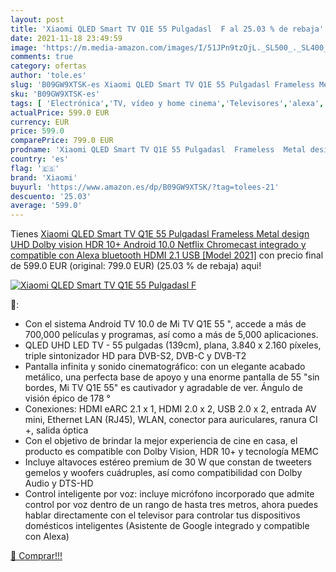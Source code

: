 ```yaml
---
layout: post
title: 'Xiaomi QLED Smart TV Q1E 55 Pulgadasl  F al 25.03 % de rebaja'
date: 2021-11-18 23:49:59
image: 'https://m.media-amazon.com/images/I/51JPn9tzOjL._SL500_._SL400_.jpg'
comments: true
category: ofertas
author: 'tole.es'
slug: 'B09GW9XTSK-es Xiaomi QLED Smart TV Q1E 55 Pulgadasl Frameless Metal...'
sku: 'B09GW9XTSK-es'
tags: [ 'Electrónica','TV, vídeo y home cinema','Televisores','alexa','xiaomi', ]
actualPrice: 599.0 EUR
currency: EUR
price: 599.0
comparePrice: 799.0 EUR
prodname: 'Xiaomi QLED Smart TV Q1E 55 Pulgadasl  Frameless  Metal design  UHD Dolby vision  HDR 10+  Android 10.0  Netflix  Chromecast integrado y compatible con Alexa  bluetooth  HDMI 2.1  USB  [Model 2021]'
country: 'es'
flag: '🇪🇸'
brand: 'Xiaomi'
buyurl: 'https://www.amazon.es/dp/B09GW9XTSK/?tag=tolees-21'
descuento: '25.03'
average: '599.0'
---
```


Tienes [Xiaomi QLED Smart TV Q1E 55 Pulgadasl  Frameless  Metal design  UHD Dolby vision  HDR 10+  Android 10.0  Netflix  Chromecast integrado y compatible con Alexa  bluetooth  HDMI 2.1  USB  [Model 2021]](https://www.amazon.es/dp/B09GW9XTSK/?tag=tolees-21) con precio final de  599.0 EUR (original: 799.0 EUR) (25.03 %  de rebaja) aqui!

[![Xiaomi QLED Smart TV Q1E 55 Pulgadasl  F](https://m.media-amazon.com/images/I/51JPn9tzOjL._SL500_._SL400_.jpg)](https://www.amazon.es/dp/B09GW9XTSK/?tag=tolees-21)

🔎:

- Con el sistema Android TV 10.0 de Mi TV Q1E 55 ", accede a más de 700,000 películas y programas, así como a más de 5,000 aplicaciones.
- QLED UHD LED TV - 55 pulgadas (139cm), plana, 3.840 x 2.160 píxeles, triple sintonizador HD para DVB-S2, DVB-C y DVB-T2
- Pantalla infinita y sonido cinematográfico: con un elegante acabado metálico, una perfecta base de apoyo y una enorme pantalla de 55 "sin bordes, Mi TV Q1E 55" es cautivador y agradable de ver. Ángulo de visión épico de 178 °
- Conexiones: HDMI eARC 2.1 x 1, HDMI 2.0 x 2, USB 2.0 x 2, entrada AV mini, Ethernet LAN (RJ45), WLAN, conector para auriculares, ranura CI +, salida óptica
- Con el objetivo de brindar la mejor experiencia de cine en casa, el producto es compatible con Dolby Vision, HDR 10+ y tecnología MEMC
- Incluye altavoces estéreo premium de 30 W que constan de tweeters gemelos y woofers cuádruples, así como compatibilidad con Dolby Audio y DTS-HD
- Control inteligente por voz: incluye micrófono incorporado que admite control por voz dentro de un rango de hasta tres metros, ahora puedes hablar directamente con el televisor para controlar tus dispositivos domésticos inteligentes (Asistente de Google integrado y compatible con Alexa)

[🛒 Comprar!!!](https://www.amazon.es/dp/B09GW9XTSK/?tag=tolees-21)
